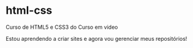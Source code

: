 # html-css
Curso de HTML5 e CSS3 do Curso em video
 
Estou aprendendo a criar sites e agora vou gerenciar meus repositórios!